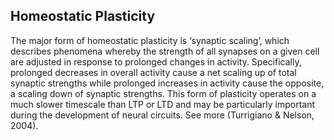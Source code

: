 ## Homeostatic Plasticity

The major form of homeostatic plasticity is ‘synaptic scaling’, which describes phenomena whereby the strength of all synapses on a given cell are adjusted in response to prolonged changes in activity. Specifically, prolonged decreases in overall activity cause a net scaling up of total synaptic strengths while prolonged increases in activity cause the opposite, a scaling down of synaptic strengths. This form of plasticity operates on a much slower timescale than LTP or LTD and may be particularly important during the development of neural circuits. See more (Turrigiano & Nelson, 2004).